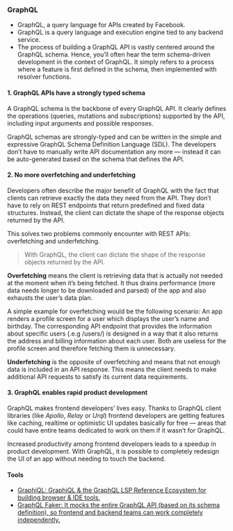 
### GraphQL
- GraphQL, a query language for APIs created by Facebook.
- GraphQL is a query language and execution engine tied to any backend service.
- The process of building a GraphQL API is vastly centered around the GraphQL schema. Hence, you’ll often hear the term schema-driven development in the context of GraphQL. It simply refers to a process where a feature is first defined in the schema, then implemented with resolver functions.

#### 1. GraphQL APIs have a strongly typed schema
A GraphQL schema is the backbone of every GraphQL API. It clearly defines the operations (queries, mutations and subscriptions) supported by the API, including input arguments and possible responses. 

GraphQL schemas are strongly-typed and can be written in the simple and expressive GraphQL Schema Definition Language (SDL). 
The developers don’t have to manually write API documentation any more — instead it can be auto-generated based on the schema that defines the API. 

#### 2. No more overfetching and underfetching
Developers often describe the major benefit of GraphQL with the fact that clients can retrieve exactly the data they need from the API. They don’t have to rely on REST endpoints that return predefined and fixed data structures. Instead, the client can dictate the shape of the response objects returned by the API.

This solves two problems commonly encounter with REST APIs: overfetching and underfetching.

> With GraphQL, the client can dictate the shape of the response objects returned by the API.

**Overfetching** means the client is retrieving data that is actually not needed at the moment when it’s being fetched. It thus drains performance (more data needs longer to be downloaded and parsed) of the app and also exhausts the user’s data plan.

A simple example for overfetching would be the following scenario: An app renders a profile screen for a user which displays the user’s name and birthday. The corresponding API endpoint that provides the information about specific users (.e.g /users/<id>) is designed in a way that it also returns the address and billing information about each user. Both are useless for the profile screen and therefore fetching them is unnecessary.

**Underfetching** is the opposite of overfetching and means that not enough data is included in an API response. This means the client needs to make additional API requests to satisfy its current data requirements.

#### 3. GraphQL enables rapid product development
GraphQL makes frontend developers’ lives easy. Thanks to GraphQL client libraries (like _Apollo_, _Relay_ or _Urql_) frontend developers are getting features like caching, realtime or optimistic UI updates basically for free — areas that could have entire teams dedicated to work on them if it wasn’t for GraphQL.

Increased productivity among frontend developers leads to a speedup in product development. With GraphQL, it is possible to completely redesign the UI of an app without needing to touch the backend.

#### Tools
- [GraphiQL: GraphiQL & the GraphQL LSP Reference Ecosystem for building browser & IDE tools.](https://github.com/graphql/graphiql)
- [GraphQL Faker: It mocks the entire GraphQL API (based on its schema definition), so frontend and backend teams can work completely independently.](https://github.com/graphql-kit/graphql-faker)
